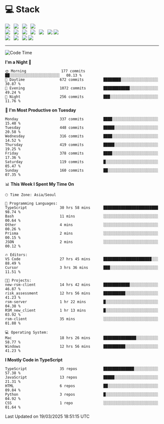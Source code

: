 <h1>💻 Stack</h1>
<div>
 <!-- badge : https://shields.io/ -->
 <!-- icon : https://simpleicons.org/?q=Get -->
 <img src="https://img.shields.io/badge/HTML5-e74c3c?style=flat-square&logo=HTML5&logoColor=white"/> &nbsp 
 <img src="https://img.shields.io/badge/CSS3-0A84FF?style=flat-square&logo=CSS3&logoColor=white"/> &nbsp 
 <img src="https://img.shields.io/badge/JavaScript-FFCD11?style=flat-square&logo=JavaScript&logoColor=white"/> &nbsp 
 <img src="https://img.shields.io/badge/TypeScript-3075C0?style=flat-square&logo=TypeScript&logoColor=white"/>
 <br/>
 <img src="https://img.shields.io/badge/Next-000000?style=flat-square&logo=nextdotjs&logoColor=white"/> &nbsp 
 <img src="https://img.shields.io/badge/React-00BCF6?style=flat-square&logo=React&logoColor=white"/> &nbsp 
 <img src="https://img.shields.io/badge/Redux-764ABC?style=flat-square&logo=Redux&logoColor=white"/> &nbsp
 <img src="https://img.shields.io/badge/Recoil-3578E5?style=flat-square&logo=recoil&logoColor=white"/> &nbsp
 <img src="https://img.shields.io/badge/React-Query-FF4154?style=flat-square&logo=reactquery&logoColor=white"/> &nbsp 
 <img src="https://img.shields.io/badge/styled%2Dcomponents-DB7093?style=flat-square&logo=styled%2Dcomponents&logoColor=white"/>
 <img src="https://img.shields.io/badge/CSS Modules-000000?style=flat-square&logo=CSS Modules&logoColor=white"/> &nbsp 
 <br/>
 <img src="https://img.shields.io/badge/Node-339933?style=flat-square&logo=Node.js&logoColor=white"/> &nbsp 
 <img src="https://img.shields.io/badge/Express-000000?style=flat-square&logo=Express&logoColor=white"/> &nbsp 
 <img src="https://img.shields.io/badge/MongoDB-47A248?style=flat-square&logo=MongoDB&logoColor=white"/>
 <img src="https://img.shields.io/badge/MariaDB-003545?style=flat-square&logo=mariadb&logoColor=white"/>
</div>

<hr>

<!--START_SECTION:waka-->
![Code Time](http://img.shields.io/badge/Code%20Time-2%2C229%20hrs%2036%20mins-blue)

**I'm a Night 🦉** 

```text
🌞 Morning                177 commits         ██░░░░░░░░░░░░░░░░░░░░░░░   08.13 % 
🌆 Daytime                672 commits         ████████░░░░░░░░░░░░░░░░░   30.87 % 
🌃 Evening                1072 commits        ████████████░░░░░░░░░░░░░   49.24 % 
🌙 Night                  256 commits         ███░░░░░░░░░░░░░░░░░░░░░░   11.76 % 
```
📅 **I'm Most Productive on Tuesday** 

```text
Monday                   337 commits         ████░░░░░░░░░░░░░░░░░░░░░   15.48 % 
Tuesday                  448 commits         █████░░░░░░░░░░░░░░░░░░░░   20.58 % 
Wednesday                316 commits         ████░░░░░░░░░░░░░░░░░░░░░   14.52 % 
Thursday                 419 commits         █████░░░░░░░░░░░░░░░░░░░░   19.25 % 
Friday                   378 commits         ████░░░░░░░░░░░░░░░░░░░░░   17.36 % 
Saturday                 119 commits         █░░░░░░░░░░░░░░░░░░░░░░░░   05.47 % 
Sunday                   160 commits         ██░░░░░░░░░░░░░░░░░░░░░░░   07.35 % 
```


📊 **This Week I Spent My Time On** 

```text
🕑︎ Time Zone: Asia/Seoul

💬 Programming Languages: 
TypeScript               30 hrs 58 mins      █████████████████████████   98.74 % 
Bash                     11 mins             ░░░░░░░░░░░░░░░░░░░░░░░░░   00.64 % 
Other                    4 mins              ░░░░░░░░░░░░░░░░░░░░░░░░░   00.26 % 
Prisma                   2 mins              ░░░░░░░░░░░░░░░░░░░░░░░░░   00.15 % 
JSON                     2 mins              ░░░░░░░░░░░░░░░░░░░░░░░░░   00.12 % 

🔥 Editors: 
VS Code                  27 hrs 45 mins      ██████████████████████░░░   88.49 % 
Cursor                   3 hrs 36 mins       ███░░░░░░░░░░░░░░░░░░░░░░   11.51 % 

🐱‍💻 Projects: 
new-rsm-client           14 hrs 42 mins      ████████████░░░░░░░░░░░░░   46.87 % 
risk_assessment          12 hrs 56 mins      ██████████░░░░░░░░░░░░░░░   41.23 % 
rsm-server               1 hr 22 mins        █░░░░░░░░░░░░░░░░░░░░░░░░   04.38 % 
RSM_new_client           1 hr 13 mins        █░░░░░░░░░░░░░░░░░░░░░░░░   03.92 % 
rsm-client               35 mins             ░░░░░░░░░░░░░░░░░░░░░░░░░   01.88 % 

💻 Operating System: 
Mac                      18 hrs 26 mins      ███████████████░░░░░░░░░░   58.77 % 
Windows                  12 hrs 56 mins      ██████████░░░░░░░░░░░░░░░   41.23 % 
```

**I Mostly Code in TypeScript** 

```text
TypeScript               35 repos            ██████████████░░░░░░░░░░░   57.38 % 
JavaScript               13 repos            █████░░░░░░░░░░░░░░░░░░░░   21.31 % 
HTML                     6 repos             ██░░░░░░░░░░░░░░░░░░░░░░░   09.84 % 
Python                   3 repos             █░░░░░░░░░░░░░░░░░░░░░░░░   04.92 % 
CSS                      1 repo              ░░░░░░░░░░░░░░░░░░░░░░░░░   01.64 % 
```




 Last Updated on 19/03/2025 18:51:15 UTC
<!--END_SECTION:waka-->
